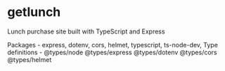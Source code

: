 # getlunch
Lunch purchase site built with TypeScript and Express

Packages - express, dotenv, cors, helmet, typescript, ts-node-dev, 
Type definitions - @types/node @types/express @types/dotenv @types/cors @types/helmet
